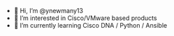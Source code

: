 - 👋 Hi, I’m @ynewmany13
- 👀 I’m interested in Cisco/VMware based products
- 🌱 I’m currently learning Cisco DNA / Python / Ansible


<!---
ynewmany13/ynewmany13 is a ✨ special ✨ repository because its `README.md` (this file) appears on your GitHub profile.
You can click the Preview link to take a look at your changes.
--->
